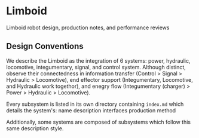 # Limboid

Limboid robot design, production notes, and performance reviews

## Design Conventions

We describe the Limboid as the integration of 6 systems: power, hydraulic, locomotive, integumentary, signal, and control system. Although distinct, observe their connectedness in information transfer (Control > Signal > Hydraulic > Locomotive), end effector support (Integumentary, Locomotive, and Hydraulic work togethor), and enegry flow (Integumentary (charger) > Power > Hydraulic > Locomotive).

Every subsystem is listed in its own directory containing `index.md` which details the system's:
name
description
interfaces
production method

Additionally, some systems are composed of subsystems which follow this same description style.
